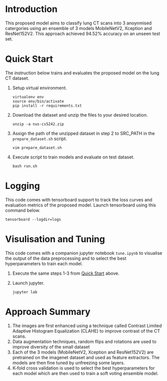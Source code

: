 # Introduction

This proposed model aims to classify lung CT scans into 3 anoynmised catergories using an ensemble of 3 models MobileNetV2, Xception and ResNet152V2. This approach achieved 94.52% accuracy on an unseen test set.

# Quick Start

The instruction below trains and evaluates the proposed model on the lung CT dataset.

1. Setup virtual environment.
   ```
   virtualenv env
   source env/bin/activate
   pip install -r requirements.txt
   ```
2. Download the dataset and unzip the files to your desired location.
   ```
   unzip -a nus-cs5242.zip
   ```
3. Assign the path of the unzipped dataset in step 2 to SRC_PATH in the `prepare_dataset.sh` script.

   ```
   vim prepare_dataset.sh
   ```

4. Execute script to train models and evaluate on test dataset.
   ```
   bash run.sh
   ```

# Logging

This code comes with tensorboard support to track the loss curves and evaluation metrics of the proposed model. Launch tensorboard using this command below.

```
tensorboard --logdir=logs
```

# Visulisation and Tuning

This code comes with a companion jupyter notebook `tune.ipynb` to visualise the output of the data preprocessing and to select the best hyperparameters to train each model.

1. Execute the same steps 1-3 from [Quick Start](#quick-start) above.

2. Launch jupyter.
   ```
   jupyter lab
   ```

# Approach Summary

1. The images are first enhanced using a technique called Contrast Limited Adaptive Histogram Equalization (CLAHE) to improve contrast of the CT scans.
2. Data augmentation techniques, random flips and rotations are used to improve diversity of the small dataset
3. Each of the 3 models (MobileNetV2, Xception and ResNet152V2) are pretrained on the imagenet dataset and used as feature extractors. The models are then fine tuned by unfreezing some layers.
4. K-fold cross validation is used to select the best hyperparameters for each model which are then used to train a soft voting ensemble model.
